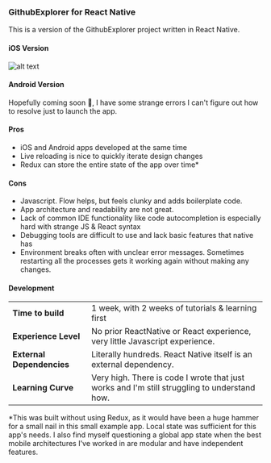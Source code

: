 ### GithubExplorer for React Native

This is a version of the GithubExplorer project written in React Native.

#### iOS Version
![alt text](https://github.com/jdayCBRE/GithubExplorer_ReactNative/blob/master/media/GithubExplorer_RN_iOS.gif)

#### Android Version
Hopefully coming soon 😬, I have some strange errors I can't figure out how to resolve just to launch the app.

#### Pros
- iOS and Android apps developed at the same time
- Live reloading is nice to quickly iterate design changes
- Redux can store the entire state of the app over time*

#### Cons
- Javascript. Flow helps, but feels clunky and adds boilerplate code.
- App architecture and readability are not great.
- Lack of common IDE functionality like code autocompletion is especially hard with strange JS & React syntax
- Debugging tools are difficult to use and lack basic features that native has
- Environment breaks often with unclear error messages. Sometimes restarting all the processes gets it working again without making any changes.

#### Development
|   |  |
| ------------- | ------------- |
| __Time to build__ | 1 week, with 2 weeks of tutorials & learning first |
| __Experience Level__ | No prior ReactNative or React experience, very little Javascript experience. |
| __External Dependencies__ | Literally hundreds. React Native itself is an external dependency. |
| __Learning Curve__ | Very high. There is code I wrote that just works and I'm still struggling to understand how. |

*This was built without using Redux, as it would have been a huge hammer for a small nail in this small example app. Local state was sufficient for this app's needs. I also find myself questioning a global app state when the best mobile architectures I've worked in are modular and have independent features.
